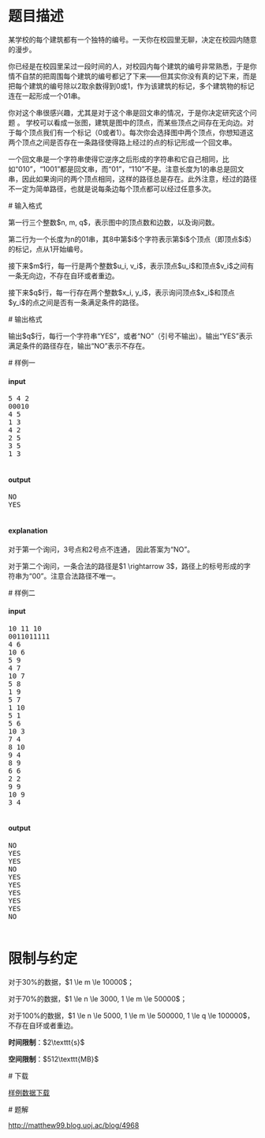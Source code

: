 # 题目描述

<p>某学校的每个建筑都有一个独特的编号。一天你在校园里无聊，决定在校园内随意的漫步。</p>
<p>你已经是在校园里呆过一段时间的人，对校园内每个建筑的编号非常熟悉，于是你情不自禁的把周围每个建筑的编号都记了下来——但其实你没有真的记下来，而是把每个建筑的编号除以2取余数得到0或1，作为该建筑的标记，多个建筑物的标记连在一起形成一个01串。</p>
<p>你对这个串很感兴趣，尤其是对于这个串是回文串的情况，于是你决定研究这个问题
。
学校可以看成一张图，建筑是图中的顶点，而某些顶点之间存在无向边。对于每个顶点我们有一个标记（0或者1）。每次你会选择图中两个顶点，你想知道这两个顶点之间是否存在一条路径使得路上经过的点的标记形成一个回文串。</p>
<p>一个回文串是一个字符串使得它逆序之后形成的字符串和它自己相同，比如“010”，“1001”都是回文串，而“01”，“110”不是。注意长度为1的串总是回文串，因此如果询问的两个顶点相同，这样的路径总是存在。此外注意，经过的路径不一定为简单路径，也就是说每条边每个顶点都可以经过任意多次。</p>
# 输入格式


<p>第一行三个整数$n, m, q$，表示图中的顶点数和边数，以及询问数。</p>
<p>第二行为一个长度为n的01串，其8中第$i$个字符表示第$i$个顶点（即顶点$i$）的标记，点从1开始编号。</p>
<p>接下来$m$行，每一行是两个整数$u_i, v_i$，表示顶点$u_i$和顶点$v_i$之间有一条无向边，不存在自环或者重边。</p>
<p>接下来$q$行，每一行存在两个整数$x_i, y_i$，表示询问顶点$x_i$和顶点$y_i$的点之间是否有一条满足条件的路径。</p>
# 输出格式


<p>输出$q$行，每行一个字符串“YES”，或者“NO”（引号不输出）。输出“YES”表示满足条件的路径存在，输出“NO”表示不存在。</p>
# 样例一


<h4>input</h4>
<pre>5 4 2
00010
4 5
1 3
4 2
2 5
3 5
1 3

</pre>

<h4>output</h4>
<pre>NO
YES

</pre>

<h4>explanation</h4>
<p>对于第一个询问，3号点和2号点不连通， 因此答案为“NO”。</p>
<p>对于第二个询问，一条合法的路径是$1 \rightarrow 3$，路径上的标号形成的字符串为“00”。注意合法路径不唯一。</p>
# 样例二


<h4>input</h4>
<pre>10 11 10
0011011111
4 6
10 6
5 9
4 7
10 7
5 8
1 9
5 7
1 10
5 1
5 6
10 3
7 4
8 10
9 4
8 9
6 6
2 2
9 9
10 9
3 4

</pre>

<h4>output</h4>
<pre>NO
YES
YES
NO
YES
YES
YES
YES
YES
NO

</pre>

# 限制与约定


<p>对于30%的数据，$1 \le m \le 10000$；</p>
<p>对于70%的数据，$1 \le n \le 3000, 1 \le m \le 50000$；</p>
<p>对于100%的数据，$1 \le n \le 5000, 1 \le m \le 500000, 1 \le q \le 100000$，不存在自环或者重边。</p>
<p><strong>时间限制</strong>：$2\texttt{s}$</p>
<p><strong>空间限制</strong>：$512\texttt{MB}$</p>
# 下载


<p><a href="/download.php?type=problem&amp;id=465">样例数据下载</a></p>
# 题解


<p><a href="http://matthew99.blog.uoj.ac/blog/4968">http://matthew99.blog.uoj.ac/blog/4968</a></p>
